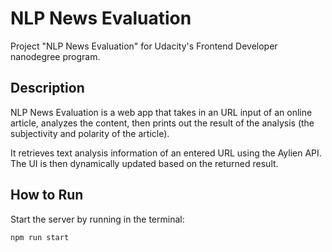 # NLP News Evaluation
Project "NLP News Evaluation" for Udacity's Frontend Developer nanodegree program.

## Description
NLP News Evaluation is a web app that takes in an URL input of an online article, analyzes the content,
then prints out the result of the analysis (the subjectivity and polarity of the article).

It retrieves text analysis information of an entered URL using the Aylien API. The UI is then dynamically updated based on the returned result.

## How to Run
Start the server by running in the terminal:
```
npm run start
```

